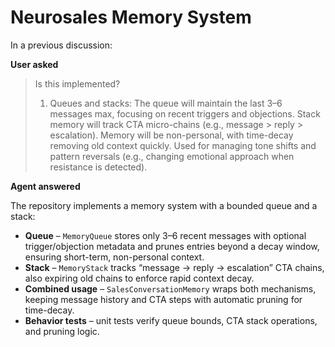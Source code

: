 # Neurosales Memory System

In a previous discussion:

**User asked**
> Is this implemented?
>
> 1) Queues and stacks: The queue will maintain the last 3–6 messages max, focusing on recent triggers and objections. Stack memory will track CTA micro-chains (e.g., message > reply > escalation). Memory will be non-personal, with time-decay removing old context quickly. Used for managing tone shifts and pattern reversals (e.g., changing emotional approach when resistance is detected).

**Agent answered**

The repository implements a memory system with a bounded queue and a stack:

- **Queue** – `MemoryQueue` stores only 3–6 recent messages with optional trigger/objection metadata and prunes entries beyond a decay window, ensuring short-term, non-personal context.
- **Stack** – `MemoryStack` tracks “message → reply → escalation” CTA chains, also expiring old chains to enforce rapid context decay.
- **Combined usage** – `SalesConversationMemory` wraps both mechanisms, keeping message history and CTA steps with automatic pruning for time-decay.
- **Behavior tests** – unit tests verify queue bounds, CTA stack operations, and pruning logic.

